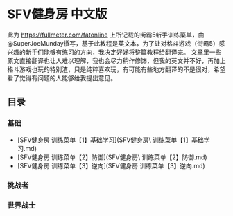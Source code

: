 # SFV健身房 中文版
此为 https://fullmeter.com/fatonline 上所记载的街霸5新手训练菜单，由@SuperJoeMunday撰写，基于此教程是英文本，为了让对格斗游戏（街霸5）感兴趣的新手们能够有练习的方向，我决定好好将整篇教程给翻译完。
文章里一些原文直接翻译也让人难以理解，我也会尽力稍作修饰，但我的英文并不好，再加上格斗游戏也玩的特别渣，只是纯粹喜欢玩，有可能有些地方翻译的不是很对，希望看了觉得有问题的人能够给我提出意见。

## 目录
### 基础
* [SFV健身房 训练菜单【1】基础学习](SFV健身房\ 训练菜单【1】基础学习.md)
* [SFV健身房 训练菜单【2】防御](SFV健身房\ 训练菜单【2】防御.md)
* [SFV健身房 训练菜单【3】逆向](SFV健身房 训练菜单【3】逆向.md)

### 挑战者
### 世界战士
